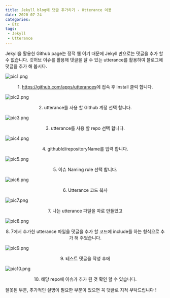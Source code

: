 ```yaml
---
title: Jekyll blog에 댓글 추가하기 - Utterance 이용
date: 2020-07-24
categories:
 - Etc
tags:
 - Jekyll
 - Utterance
---
```


Jekyll을 활용한 Github page는 정적 웹 이기 때문에 Jekyll 만으로는 댓글을 추가 할 수 없습니다. 깃허브 이슈를 활용해 댓글을 달 수 있는 utterance를 활용하여 블로그에 댓글을 추가 해 봅시다.

<!-- more -->

![pic1.png](/assets/images/posts/2020-07-24-Utterance-comments/pic1.png)<center>1. <a href="https://github.com/apps/utterances">https://github.com/apps/utterances</a>에 접속 후 install 클릭 합니다.</center>


![pic2.png](/assets/images/posts/2020-07-24-Utterance-comments/pic2.png)<center>2. utterance를 사용 할 Github 계정 선택 합니다.</center>


![pic3.png](/assets/images/posts/2020-07-24-Utterance-comments/pic3.png)<center>3. utterance를 사용 할 repo 선택 합니다.</center>   


![pic4.png](/assets/images/posts/2020-07-24-Utterance-comments/pic4.png)<center>4. githubId/repositoryName를 입력 합니다.</center>


![pic5.png](/assets/images/posts/2020-07-24-Utterance-comments/pic5.png)<center>5. 이슈 Naming rule 선택 합니다.</center>


![pic6.png](/assets/images/posts/2020-07-24-Utterance-comments/pic6.png)<center>6. Utterance 코드 복사</center>


![pic7.png](/assets/images/posts/2020-07-24-Utterance-comments/pic7.png)<center>7. 나는 utterance 파일을 따로 만들었고</center>


![pic8.png](/assets/images/posts/2020-07-24-Utterance-comments/pic8.png)<center>8. 7에서 추가한 utterance 파일을 댓글을 추가 할 코드에 include를 하는 형식으로 추가 해 주었습니다.</center>


![pic9.png](/assets/images/posts/2020-07-24-Utterance-comments/pic9.png)<center>9. 테스트 댓글을 작성 후에</center>


![pic10.png](/assets/images/posts/2020-07-24-Utterance-comments/pic10.png)<center>10. 해당 repo에 이슈가 추가 된 것 확인 할 수 있습니다.</center>



잘못된 부분, 추가적인 설명이 필요한 부분이 있으면 꼭 댓글로 지적 부탁드립니다 !
